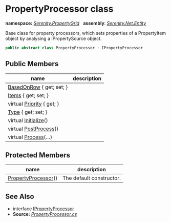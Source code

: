 # PropertyProcessor class
**namespace:** *[Serenity.PropertyGrid](../README.md#serenity.propertygrid-namespace)*   **assembly**: *[Serenity.Net.Entity](../README.md)*

Base class for property processors, which sets properties of a PropertyItem object by analysing a IPropertySource object.

```csharp
public abstract class PropertyProcessor : IPropertyProcessor
```

## Public Members

| name | description |
| --- | --- |
| [BasedOnRow](PropertyProcessor/BasedOnRow.md) { get; set; } |  |
| [Items](PropertyProcessor/Items.md) { get; set; } |  |
| virtual [Priority](PropertyProcessor/Priority.md) { get; } |  |
| [Type](PropertyProcessor/Type.md) { get; set; } |  |
| virtual [Initialize](PropertyProcessor/Initialize.md)() |  |
| virtual [PostProcess](PropertyProcessor/PostProcess.md)() |  |
| virtual [Process](PropertyProcessor/Process.md)(…) |  |

## Protected Members

| name | description |
| --- | --- |
| [PropertyProcessor](PropertyProcessor/PropertyProcessor.md)() | The default constructor. |

## See Also

* interface [IPropertyProcessor](IPropertyProcessor.md)
* **Source:** *[PropertyProcessor.cs](https://github.com/serenity-is/Serenity/blob/master/src/Serenity.Net.Entity/PropertyGrid/PropertyProcessor.cs)*